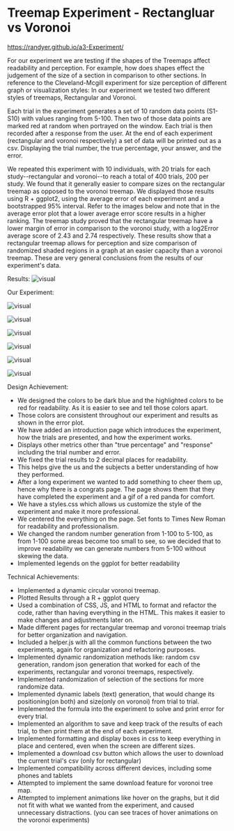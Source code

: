 # Treemap Experiment - Rectangluar vs Voronoi

https://randyer.github.io/a3-Experiment/

For our experiment we are testing if the shapes of the Treemaps affect readability and perception. For example, how does shapes effect the judgement of the size of a section in comparison to other sections. In reference to the Cleveland-Mcgill experiment for size perception of different graph or visualization styles: In our experiment we tested two different styles of treemaps, Rectangular and Voronoi.

Each trial in the experiment generates a set of 10 random data points (S1-S10) with values ranging from 5-100. Then two of those data points are marked red at random when portrayed on the window. Each trial is then recorded after a response from the user. At the end of each experiment (rectangular and voronoi respectively) a set of data will be printed out as a csv. Displaying the trial number, the true percentage, your answer, and the error.

We repeated this experiment with 10 individuals, with 20 trials for each study--rectangular and voronoi--to reach a total of 400 trials, 200 per study. We found that it generally easier to compare sizes on the rectangular treemap as opposed to the voronoi treemap. We displayed those results using R + ggplot2, using the average error of each experiment and a bootstrapped 95% interval. Refer to the images below and note that in the average error plot that a lower average error score results in a higher ranking. The treemap study proved that the rectangular treemap have a lower margin of error in comparison to the voronoi study, with a log2Error average score of 2.43 and 2.74 respectively. These results show that a rectangular treemap allows for perception and size comparison of randomized shaded regions in a graph at an easier capacity than a voronoi treemap. These are very general conclusions from the results of our experiment's data. 

Results:
![visual](Write-Up_Images/ErrorPlot.png)

Our Experiment:

![visual](Write-Up_Images/InstructionsPage.png)

![visual](Write-Up_Images/RectangleTreeMapTrial.png)

![visual](Write-Up_Images/RectangleTreeMapExample.png)

![visual](Write-Up_Images/VoronoiTreeMapTrial.png)

![visual](Write-Up_Images/VoronoiTreeMapExample.png)

![visual](Write-Up_Images/EndPage.png)


Design Achievement:
- We designed the colors to be dark blue and the highlighted colors to be red for readability. As it is easier to see and tell those colors apart.
- Those colors are consistent throughout our experiment and results as shown in the error plot.
- We have added an introduction page which introduces the experiment, how the trials are presented, and how the experiment works. 
- Displays other metrics other than "true percentage" and "response" including the trial number and error.
- We fixed the trial results to 2 decimal places for readability. 
- This helps give the us and the subjects a better understanding of how they performed.
- After a long experiment we wanted to add something to cheer them up, hence why there is a congrats page. The page shows them that they have completed the experiment and a gif of a red panda for comfort. 
- We have a styles.css which allows us customize the style of the experiment and make it more professional.
- We centered the everything on the page. Set fonts to Times New Roman for readability and professionalism.
- We changed the random number generation from 1-100 to 5-100, as from 1-100 some areas become too small to see, so we decided that to improve readability we can generate numbers from 5-100 without skewing the data. 
- Implemented legends on the ggplot for better readability

Technical Achievements:
- Implemented a dynamic circular voronoi treemap.
- Plotted Results through a R + ggplot query
- Used a combination of CSS, JS, and HTML to format and refactor the code, rather than having everything in the HTML. This makes it easier to make changes and adjustments later on.
- Made different pages for rectangular treemap and voronoi treemap trials for better organization and navigation.
- Included a helper.js with all the common functions between the two experiments, again for organization and refactoring purposes. 
- Implemented dynamic randomization methods like: random csv generation, random json generation that worked for each of the experiments, rectangular and voronoi treemaps, respectively.
- Implemented randomization of selection of the sections for more randomize data. 
- Implemented dynamic labels (text) generation, that would change its positioning(on both) and size(only on voronoi) from trial to trial. 
- Implemented the formula into the experiment to solve and print error for every trial. 
- Implemented an algorithm to save and keep track of the results of each trial, to then print them at the end of each experiment.
- Implemented formatting and display boxes in css to keep everything in place and centered, even when the screen are different sizes.
- Implemented a download csv button which allows the user to download the current trial's csv (only for rectangular)
- Implemented compatibility across different devices, including some phones and tablets
- Attempted to implement the same download feature for voronoi tree map. 
- Attempted to implement animations like hover on the graphs, but it did not fit with what we wanted from the experiment, and caused unnecessary distractions. (you can see traces of hover animations on the voronoi experiments)
